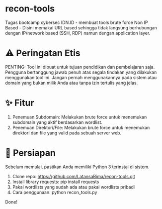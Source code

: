 # recon-tools
Tugas bootcamp cybersec IDN.ID - membuat tools brute force Non IP Based - Disini memakai URL based sehingga tidak langsung berhubungan dengan IP/network based (SSH, RDP) namun dengan application layer.

# ⚠️ Peringatan Etis
PENTING: Tool ini dibuat untuk tujuan pendidikan dan pembelajaran saja. Pengguna bertanggung jawab penuh atas segala tindakan yang dilakukan menggunakan tool ini. Jangan pernah menggunakannya pada sistem atau domain yang bukan milik Anda atau tanpa izin tertulis yang jelas.

# ✨ Fitur
1. Penemuan Subdomain: Melakukan brute force untuk menemukan subdomain yang aktif berdasarkan wordlist.
2. Penemuan Direktori/File: Melakukan brute force untuk menemukan direktori dan file yang valid pada sebuah server web.

# 🚀 Persiapan
Sebelum memulai, pastikan Anda memiliki Python 3 terinstal di sistem.
1. Clone repo: https://github.com/LatansaBima/recon-tools.git
2. Install library requests: pip install requests
3. Pakai wordlists yang sudah ada atau pakai wordlists pribadi
4. Cara penggunaan: python recon_tools.py

Done!